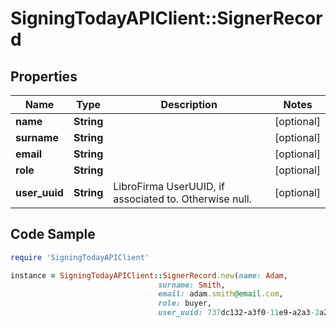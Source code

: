 # SigningTodayAPIClient::SignerRecord

## Properties

Name | Type | Description | Notes
------------ | ------------- | ------------- | -------------
**name** | **String** |  | [optional] 
**surname** | **String** |  | [optional] 
**email** | **String** |  | [optional] 
**role** | **String** |  | [optional] 
**user_uuid** | **String** | LibroFirma UserUUID, if associated to. Otherwise null. | [optional] 

## Code Sample

```ruby
require 'SigningTodayAPIClient'

instance = SigningTodayAPIClient::SignerRecord.new(name: Adam,
                                 surname: Smith,
                                 email: adam.smith@email.com,
                                 role: buyer,
                                 user_uuid: 737dc132-a3f0-11e9-a2a3-2a2ae2dbcce4)
```


